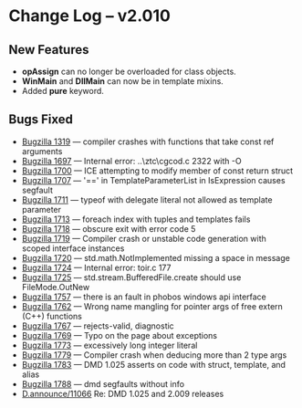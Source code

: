 # Change Log &ndash; v2.010

## New Features

* **opAssign** can no longer be overloaded for class objects.
* **WinMain** and **DllMain** can now be in template mixins.
* Added **pure** keyword.

## Bugs Fixed

* [Bugzilla 1319](/bug/1319) &mdash; compiler crashes with functions that take const ref arguments
* [Bugzilla 1697](/bug/1697) &mdash; Internal error: ..\ztc\cgcod.c 2322 with -O
* [Bugzilla 1700](/bug/1700) &mdash; ICE attempting to modify member of const return struct
* [Bugzilla 1707](/bug/1707) &mdash; '==' in TemplateParameterList in IsExpression causes segfault
* [Bugzilla 1711](/bug/1711) &mdash; typeof with delegate literal not allowed as template parameter
* [Bugzilla 1713](/bug/1713) &mdash; foreach index with tuples and templates fails
* [Bugzilla 1718](/bug/1718) &mdash; obscure exit with error code 5
* [Bugzilla 1719](/bug/1719) &mdash; Compiler crash or unstable code generation with scoped interface instances
* [Bugzilla 1720](/bug/1720) &mdash; std.math.NotImplemented missing a space in message
* [Bugzilla 1724](/bug/1724) &mdash; Internal error: toir.c 177
* [Bugzilla 1725](/bug/1725) &mdash; std.stream.BufferedFile.create should use FileMode.OutNew
* [Bugzilla 1757](/bug/1757) &mdash; there is an fault in phobos windows api interface
* [Bugzilla 1762](/bug/1762) &mdash; Wrong name mangling for pointer args of free extern (C++) functions
* [Bugzilla 1767](/bug/1767) &mdash; rejects-valid, diagnostic
* [Bugzilla 1769](/bug/1769) &mdash; Typo on the page about exceptions
* [Bugzilla 1773](/bug/1773) &mdash; excessively long integer literal
* [Bugzilla 1779](/bug/1779) &mdash; Compiler crash when deducing more than 2 type args
* [Bugzilla 1783](/bug/1783) &mdash; DMD 1.025 asserts on code with struct, template, and alias
* [Bugzilla 1788](/bug/1788) &mdash; dmd segfaults without info
* [D.announce/11066](http://digitalmars.com/webnews/newsgroups.php?search_txt=&group=digitalmars.D.announce&article_id=11066)
  Re: DMD 1.025 and 2.009 releases

